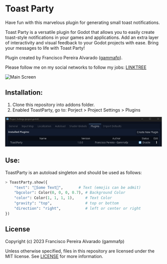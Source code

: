 # Toast Party

Have fun with this marvelous plugin for generating small toast notifications.

Toast Party is a versatile plugin for Godot that allows you to easily create toast-style notifications in your games and applications. Add an extra layer of interactivity and visual feedback to your Godot projects with ease. Bring your messages to life with Toast Party!

Plugin created by Francisco Pereira Alvarado ([gammafp](https://twitter.com/gammafp)).

Please follow me on my social networks to follow my jobs: [LINKTREE](https://linktr.ee/gammafp)

![Main Screen](no-copy-imgs/example.gif)


## Installation:
1. Clone this repository into addons folder.
2. Enabled ToastParty, go to: Porject > Project Settings > Plugins

![Drag Racing](no-copy-imgs/toast-party-install.png)

## Use:
ToastParty is an autoload singleton and should be used as follows:

```python 
> ToastParty.show({
    "text": "🥑Some Text🥑",       # Text (emojis can be admit)
    "bgcolor": Color(0, 0, 0, 0.7), # Background Color
    "color": Color(1, 1, 1, 1),     # Text Color
    "gravity": "top",               # top or bottom
    "direction": "right",           # left or center or right
})
```

## License
Copyright (c) 2023 Francisco Pereira Alvarado (gammafp)

Unless otherwise specified, files in this repository are licensed under the MIT license. See [LICENSE](LICENSE) for more information.